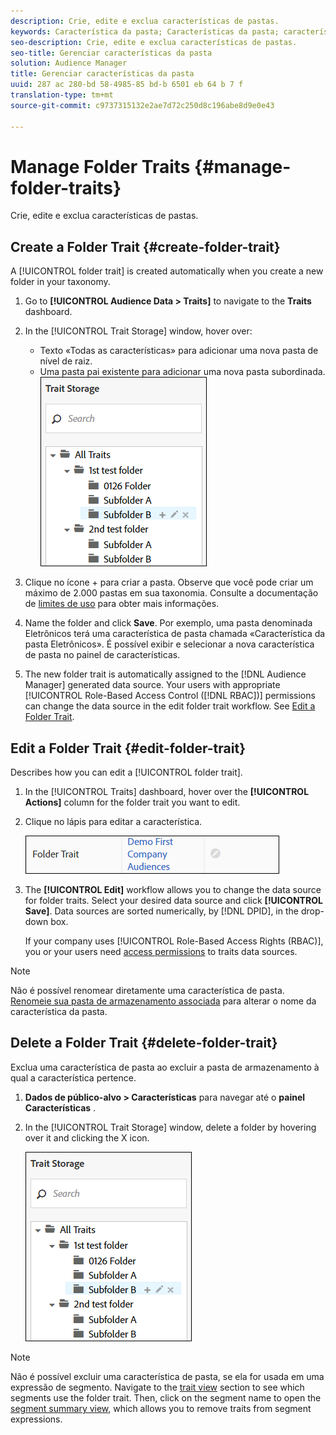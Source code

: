 ```yaml
---
description: Crie, edite e exclua características de pastas.
keywords: Característica da pasta; Características da pasta; características de pastas; característica da pasta
seo-description: Crie, edite e exclua características de pastas.
seo-title: Gerenciar características da pasta
solution: Audience Manager
title: Gerenciar características da pasta
uuid: 287 ac 280-bd 58-4985-85 bd-b 6501 eb 64 b 7 f
translation-type: tm+mt
source-git-commit: c9737315132e2ae7d72c250d8c196abe8d9e0e43

---
```



# Manage Folder Traits {#manage-folder-traits}

Crie, edite e exclua características de pastas.

## Create a Folder Trait {#create-folder-trait}

A [!UICONTROL folder trait] is created automatically when you create a new folder in your taxonomy.

<!-- create-folder-trait.xml -->

1. Go to **[!UICONTROL Audience Data > Traits]** to navigate to the **Traits** dashboard.
1. In the [!UICONTROL Trait Storage] window, hover over:

   * Texto «Todas as características» para adicionar uma nova pasta de nível de raiz.
   * Uma pasta pai existente para adicionar uma nova pasta subordinada.
   ![](assets/folder_traits_create.PNG)

1. Clique no ícone + para criar a pasta. Observe que você pode criar um máximo de 2.000 pastas em sua taxonomia. Consulte a documentação de [limites de uso](../../features/administration/usage-limits.md) para obter mais informações.
1. Name the folder and click **Save**. Por exemplo, uma pasta denominada Eletrônicos terá uma característica de pasta chamada «Característica da pasta Eletrônicos». É possível exibir e selecionar a nova característica de pasta no painel de características.
1. The new folder trait is automatically assigned to the [!DNL Audience Manager] generated data source. Your users with appropriate [!UICONTROL Role-Based Access Control ([!DNL RBAC])] permissions can change the data source in the edit folder trait workflow. See [Edit a Folder Trait](../../features/traits/manage-folder-traits.md#edit-folder-trait).

## Edit a Folder Trait {#edit-folder-trait}

Describes how you can edit a [!UICONTROL folder trait].

<!-- edit-folder-trait.xml -->

1. In the [!UICONTROL Traits] dashboard, hover over the **[!UICONTROL Actions]** column for the folder trait you want to edit.
1. Clique no lápis para editar a característica.

   ![](assets/folder_traits_edit_border.png)

1. The **[!UICONTROL Edit]** workflow allows you to change the data source for folder traits. Select your desired data source and click **[!UICONTROL Save]**. Data sources are sorted numerically, by [!DNL DPID], in the drop-down box.

   If your company uses [!UICONTROL Role-Based Access Rights (RBAC)], you or your users need [access permissions](../../features/traits/about-folder-traits.md#role-based-access-controls) to traits data sources.

>[!NOTE]
>
>Não é possível renomear diretamente uma característica de pasta. [Renomeie sua pasta de armazenamento associada](../../features/traits/trait-storage.md#rename-delete-trait-storage-folder) para alterar o nome da característica da pasta.

## Delete a Folder Trait {#delete-folder-trait}

Exclua uma característica de pasta ao excluir a pasta de armazenamento à qual a característica pertence.

<!-- delete-folder-trait.xml -->

1. **Dados de público-alvo &gt; Características** para navegar até o **painel Características** .
1. In the [!UICONTROL Trait Storage] window, delete a folder by hovering over it and clicking the X icon.

   ![Resultado da etapa](assets/folder_traits_create.PNG)

>[!NOTE]
>
>Não é possível excluir uma característica de pasta, se ela for usada em uma expressão de segmento. Navigate to the [trait view](../../features/traits/trait-details-page.md) section to see which segments use the folder trait. Then, click on the segment name to open the [segment summary view](../../features/segments/segment-summary-view.md), which allows you to remove traits from segment expressions.